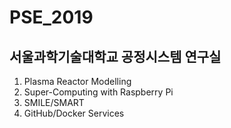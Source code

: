 # PSE_2019

## 서울과학기술대학교 공정시스템 연구실

1. Plasma Reactor Modelling
2. Super-Computing with Raspberry Pi
3. SMILE/SMART
4. GitHub/Docker Services
